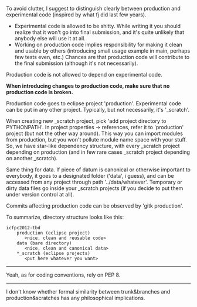 To avoid clutter, I suggest to distinguish clearly between production and experimental code (inspired by what fj did last few years).

 * Experimental code is allowed to be shitty. While writing it you should realize that it won't go into final submission, and it's quite unlikely that anybody else will use it at all. 
 * Working on production code implies responsibility for making it clean and usable by others (introducing small usage example in main, perhaps few tests even, etc.) Chances are that production code will contribute to the final submission (although it's not necessarily).
 
Production code is not allowed to depend on experimental code.
 
**When introducing changes to production code, make sure that no production code is broken.**
 

Production code goes to eclipse project 'production'. 
Experimental code can be put in any other project. Typically, but not necessarily, it's '<username>_scratch'. 

When creating new _scratch project, pick 'add project directory to PYTHONPATH'. In project properties -> references, refer it to 'production' project (but not the other way around). This way you can import modules from production, but you won't pollute module name space with your stuff. So, we have star-like dependency structure, with every _scratch project depending on production (and in few rare cases _scratch project depending on another _scratch).


Same thing for data. If piece of datum is canonical or otherwise important to everybody, it goes to a designated folder ('data', i guess), and can be accessed from any project through path '../data/whatever'. Temporary or dirty data files go inside your _scratch projects (if you decide to put them under version control at all).

Commits affecting production code can be observed by 'gitk production'.

To summarize, directory structure looks like this:

    icfpc2012-tbd
        production (eclipse project)
           <nice, clean and reusable code>
        data (bare directory)
           <nice, clean and canonical data>
        *_scratch (eclipse projects)
           <put here whatever you want>

---

Yeah, as for coding conventions, rely on PEP 8.

---

I don't know whether formal similarity between trunk&branches and production&scratches has any philosophical implications.
